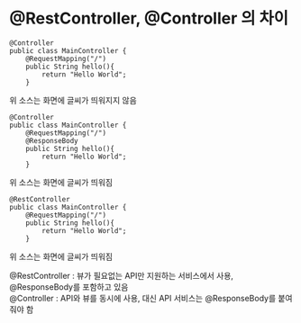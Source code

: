 # @RestController, @Controller 의 차이  

```
@Controller
public class MainController {
    @RequestMapping("/")
    public String hello(){
        return "Hello World";
    }
```
위 소스는 화면에 글씨가 띄워지지 않음
```
@Controller
public class MainController {
    @RequestMapping("/")
    @ResponseBody
    public String hello(){
        return "Hello World";
    }
```
위 소스는 화면에 글씨가 띄워짐
```
@RestController
public class MainController {
    @RequestMapping("/")
    public String hello(){
        return "Hello World";
    }
```
위 소스는 화면에 글씨가 띄워짐

@RestController : 뷰가 필요없는 API만 지원하는 서비스에서 사용, @ResponseBody를 포함하고 있음  
@Controller : API와 뷰를 동시에 사용, 대신 API 서비스는 @ResponseBody를 붙여줘야 함
